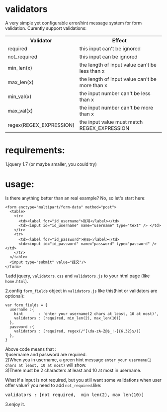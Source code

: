 # validators
A very simple yet configurable error/hint message system for form validation. Curently support validations:<br/>
<table>
  <tr>
    <th>Validator</th>
    <th>Effect</th>
  </tr>
  <tr>
    <td>required</td>
    <td>this input can't be ignored</td>
  </tr>
  <tr>
    <td>not_required</td>
    <td>this input can be ignored</td>
  </tr>
  <tr>
    <td>min_len(x)</td>
    <td>the length of input value can't be less than x </td>
  </tr>
  <tr>
    <td>max_len(x)</td>
    <td>the length of input value can't be more than x </td>
  </tr>
  <tr>
    <td>min_val(x)</td>
    <td>the input number can't be less than x </td>
  </tr>
  <tr>
    <td>max_val(x)</td>
    <td>the input number can't be more than x </td>
  </tr>
  <tr>
    <td>regex(REGEX_EXPRESSION)</td>
    <td>the input value must match REGEX_EXPRESSION </td>
  </tr>      
</table>

# requirements:
1.jquery 1.7 (or maybe smaller, you could try)<br/>

# usage:
Is there anything better than an real example? No, so let's start here:<br/>
```
<form enctype="multipart/form-data" method="post">
  <table>
    <tr>
      <td><label for="id_username">账号</label></td>
      <td><input id="id_username" name="username" type="text" /> </td>
    </tr>
    <tr>
      <td><label for="id_password">密码</label></td>
      <td><input id="id_password" name="password" type="password" /> </td>
    </tr>
  </table>
  <input type="submit" value="提交"/>
</form> 
```
1.add jquery, `validators.css` and `validators.js` to your html page (like `home.html`).<br />

2.config `form_fields` object in `validators.js` like this(hint or validators are optional):
```
var form_fields = {
  username :{
    hint       : 'enter your username(2 chars at least, 10 at most)', 
    validators : [required, min_len(2), max_len(10)]
  }, 
  password :{
    validators : [required, regex(/^[\da-zA-Z@$_!-]{6,32}$/)]
  }, 
}
```
Above code means that :<br />
 1)username and password are required. <br />
 2)When you in username, a green hint message `enter your username(2 chars at least, 10 at most)` will show.<br />
 3)There must be 2 characters at least and 10 at most in username. <br />

What if a input is not required, but you still want some validations when user offer value? you need to add `not_required`.like:
<pre>validators : [not_required,  min_len(2), max_len(10)]</pre>
3.enjoy it.
